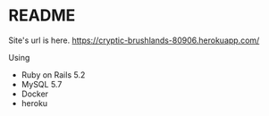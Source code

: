 # README

Site's url is here.
https://cryptic-brushlands-80906.herokuapp.com/

Using
- Ruby on Rails 5.2
- MySQL 5.7
- Docker
- heroku
